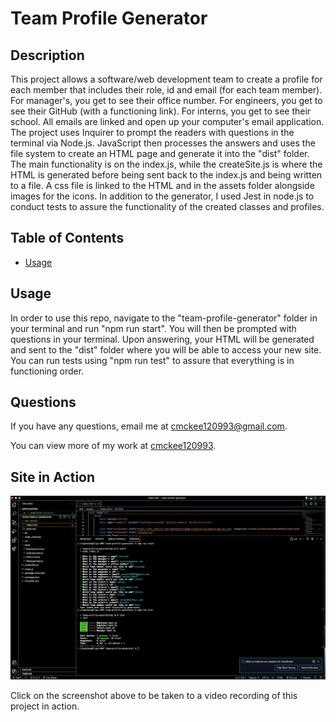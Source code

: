 # Team Profile Generator

## Description
  
This project allows a software/web development team to create a profile for each member that includes their role, id and email (for each team member). For manager's, you get to see their office number. For engineers, you get to see their GitHub (with a functioning link). For interns, you get to see their school. All emails are linked and open up your computer's email application. The project uses Inquirer to prompt the readers with questions in the terminal via Node.js. JavaScript then processes the answers and uses the file system to create an HTML page and generate it into the "dist" folder. The main functionality is on the index.js, while the createSite.js is where the HTML is generated before being sent back to the index.js and being written to a file. A css file is linked to the HTML and in the assets folder alongside images for the icons. In addition to the generator, I used Jest in node.js to conduct tests to assure the functionality of the created classes and profiles. 
 
 ## Table of Contents
 * [Usage](#usage)
 
 ## Usage
  
 In order to use this repo, navigate to the "team-profile-generator" folder in your terminal and run "npm run start". You will then be prompted with questions in your terminal. Upon answering, your HTML will be generated and sent to the "dist" folder where you will be able to access your new site. You can run tests using "npm run test" to assure that everything is in functioning order. 
 
## Questions 

 If you have any questions, email me at cmckee120993@gmail.com. 

 You can view more of my work at [cmckee120993](https://github.com/cmckee120993).

## Site in Action

[![Watch the video](./dist/assets/images/team-generator.png)](https://drive.google.com/file/d/14lF5ua3bx_QHzw7dYPUxm4kX1Agvw18j/view)

Click on the screenshot above to be taken to a video recording of this project in action.